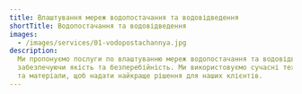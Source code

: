 ```yaml
---
title: Влаштування мереж водопостачання та водовідведення
shortTitle: Водопостачання та водовідведення
images:
  - /images/services/01-vodopostachannya.jpg
description:
  Ми пропонуємо послуги по влаштуванню мереж водопостачання та водовідведення,
  забезпечуючи якість та безперебійність. Ми використовуємо сучасні технології
  та матеріали, щоб надати найкраще рішення для наших клієнтів.
---
```


